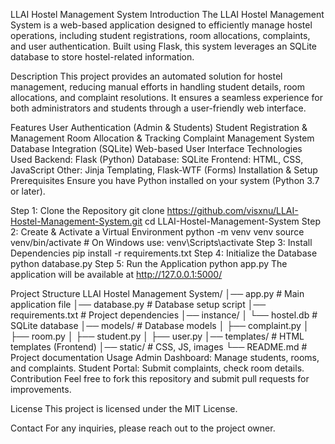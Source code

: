 LLAI Hostel Management System
Introduction
The LLAI Hostel Management System is a web-based application designed to efficiently manage hostel operations, including student registrations, room allocations, complaints, and user authentication. Built using Flask, this system leverages an SQLite database to store hostel-related information.

Description
This project provides an automated solution for hostel management, reducing manual efforts in handling student details, room allocations, and complaint resolutions. It ensures a seamless experience for both administrators and students through a user-friendly web interface.

Features
User Authentication (Admin & Students)
Student Registration & Management
Room Allocation & Tracking
Complaint Management System
Database Integration (SQLite)
Web-based User Interface
Technologies Used
Backend: Flask (Python)
Database: SQLite
Frontend: HTML, CSS, JavaScript
Other: Jinja Templating, Flask-WTF (Forms)
Installation & Setup
Prerequisites
Ensure you have Python installed on your system (Python 3.7 or later).

Step 1: Clone the Repository
git clone https://github.com/visxnu/LLAI-Hostel-Management-System.git
cd LLAI-Hostel-Management-System
Step 2: Create & Activate a Virtual Environment
python -m venv venv
source venv/bin/activate  # On Windows use: venv\Scripts\activate
Step 3: Install Dependencies
pip install -r requirements.txt
Step 4: Initialize the Database
python database.py
Step 5: Run the Application
python app.py
The application will be available at http://127.0.0.1:5000/

Project Structure
LLAI Hostel Management System/
│── app.py                  # Main application file
│── database.py              # Database setup script
│── requirements.txt         # Project dependencies
│── instance/
│   └── hostel.db            # SQLite database
│── models/                  # Database models
│   ├── complaint.py
│   ├── room.py
│   ├── student.py
│   ├── user.py
│── templates/               # HTML templates (Frontend)
│── static/                  # CSS, JS, images
└── README.md                # Project documentation
Usage
Admin Dashboard: Manage students, rooms, and complaints.
Student Portal: Submit complaints, check room details.
Contribution
Feel free to fork this repository and submit pull requests for improvements.

License
This project is licensed under the MIT License.

Contact
For any inquiries, please reach out to the project owner.
